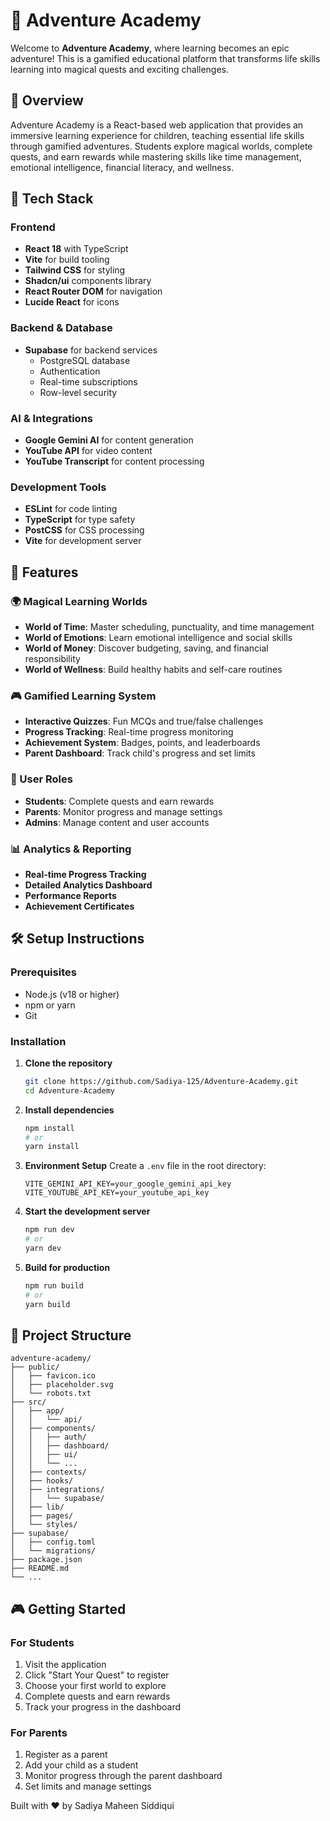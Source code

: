 # 🏰 Adventure Academy

Welcome to **Adventure Academy**, where learning becomes an epic adventure! This is a gamified educational platform that transforms life skills learning into magical quests and exciting challenges.

## 🌟 Overview

Adventure Academy is a React-based web application that provides an immersive learning experience for children, teaching essential life skills through gamified adventures. Students explore magical worlds, complete quests, and earn rewards while mastering skills like time management, emotional intelligence, financial literacy, and wellness.

## 🚀 Tech Stack

### Frontend

- **React 18** with TypeScript
- **Vite** for build tooling
- **Tailwind CSS** for styling
- **Shadcn/ui** components library
- **React Router DOM** for navigation
- **Lucide React** for icons

### Backend & Database

- **Supabase** for backend services
  - PostgreSQL database
  - Authentication
  - Real-time subscriptions
  - Row-level security

### AI & Integrations

- **Google Gemini AI** for content generation
- **YouTube API** for video content
- **YouTube Transcript** for content processing

### Development Tools

- **ESLint** for code linting
- **TypeScript** for type safety
- **PostCSS** for CSS processing
- **Vite** for development server

## 🎯 Features

### 🌍 Magical Learning Worlds

- **World of Time**: Master scheduling, punctuality, and time management
- **World of Emotions**: Learn emotional intelligence and social skills
- **World of Money**: Discover budgeting, saving, and financial responsibility
- **World of Wellness**: Build healthy habits and self-care routines

### 🎮 Gamified Learning System

- **Interactive Quizzes**: Fun MCQs and true/false challenges
- **Progress Tracking**: Real-time progress monitoring
- **Achievement System**: Badges, points, and leaderboards
- **Parent Dashboard**: Track child's progress and set limits

### 👥 User Roles

- **Students**: Complete quests and earn rewards
- **Parents**: Monitor progress and manage settings
- **Admins**: Manage content and user accounts

### 📊 Analytics & Reporting

- **Real-time Progress Tracking**
- **Detailed Analytics Dashboard**
- **Performance Reports**
- **Achievement Certificates**

## 🛠️ Setup Instructions

### Prerequisites

- Node.js (v18 or higher)
- npm or yarn
- Git

### Installation

1. **Clone the repository**

   ```bash
   git clone https://github.com/Sadiya-125/Adventure-Academy.git
   cd Adventure-Academy
   ```

2. **Install dependencies**

   ```bash
   npm install
   # or
   yarn install
   ```

3. **Environment Setup**
   Create a `.env` file in the root directory:

   ```env
   VITE_GEMINI_API_KEY=your_google_gemini_api_key
   VITE_YOUTUBE_API_KEY=your_youtube_api_key
   ```

4. **Start the development server**

   ```bash
   npm run dev
   # or
   yarn dev
   ```

5. **Build for production**
   ```bash
   npm run build
   # or
   yarn build
   ```

## 📁 Project Structure

```
adventure-academy/
├── public/
│   ├── favicon.ico
│   ├── placeholder.svg
│   └── robots.txt
├── src/
│   ├── app/
│   │   └── api/
│   ├── components/
│   │   ├── auth/
│   │   ├── dashboard/
│   │   ├── ui/
│   │   └── ...
│   ├── contexts/
│   ├── hooks/
│   ├── integrations/
│   │   └── supabase/
│   ├── lib/
│   ├── pages/
│   └── styles/
├── supabase/
│   ├── config.toml
│   └── migrations/
├── package.json
├── README.md
└── ...
```

## 🎮 Getting Started

### For Students

1. Visit the application
2. Click "Start Your Quest" to register
3. Choose your first world to explore
4. Complete quests and earn rewards
5. Track your progress in the dashboard

### For Parents

1. Register as a parent
2. Add your child as a student
3. Monitor progress through the parent dashboard
4. Set limits and manage settings

Built with ❤️ by Sadiya Maheen Siddiqui

